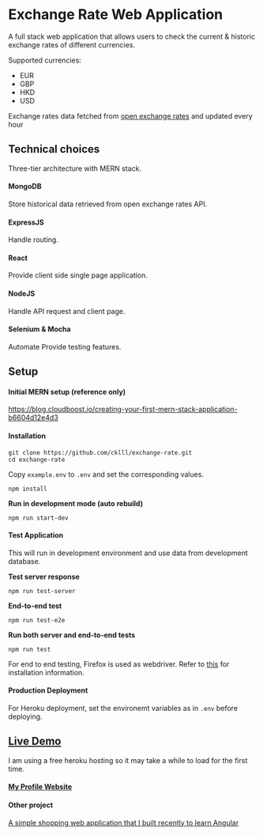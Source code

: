 # Exchange Rate Web Application
A full stack web application that allows users to check the current & historic exchange rates of different currencies.

Supported currencies:
- EUR
- GBP
- HKD
- USD

Exchange rates data fetched from [open exchange rates](https://openexchangerates.org/) and updated every hour

## Technical choices
Three-tier architecture with MERN stack.

#### MongoDB
Store historical data retrieved from open exchange rates API.

#### ExpressJS
Handle routing.

#### React
Provide client side single page application.

#### NodeJS
Handle API request and client page.

#### Selenium & Mocha
Automate Provide testing features.


## Setup
#### Initial MERN setup (reference only)
https://blog.cloudboost.io/creating-your-first-mern-stack-application-b6604d12e4d3

#### Installation
```
git clone https://github.com/cklll/exchange-rate.git
cd exchange-rate
```
Copy `example.env` to `.env` and set the corresponding values.
```
npm install
```
**Run in development mode (auto rebuild)**  
```
npm run start-dev
```

#### Test Application
This will run in development environment and use data from development database.

**Test server response**
```
npm run test-server
```
**End-to-end test**
```
npm run test-e2e
```
**Run both server and end-to-end tests**
``` 
npm run test
```
For end to end testing, Firefox is used as webdriver. Refer to [this](https://www.npmjs.com/package/selenium-webdriver) for installation information.


#### Production Deployment
For Heroku deployment, set the environemt variables as in ```.env``` before deploying.

## [Live Demo](https://exchange-rate-ckl.herokuapp.com/)
I am using a free heroku hosting so it may take a while to load for the first time.

#### [My Profile Website](https://www.chankinlong.com/)

#### Other project
[A simple shopping web application that I built recently to learn Angular](https://github.com/cklll/shopping-webapp)
